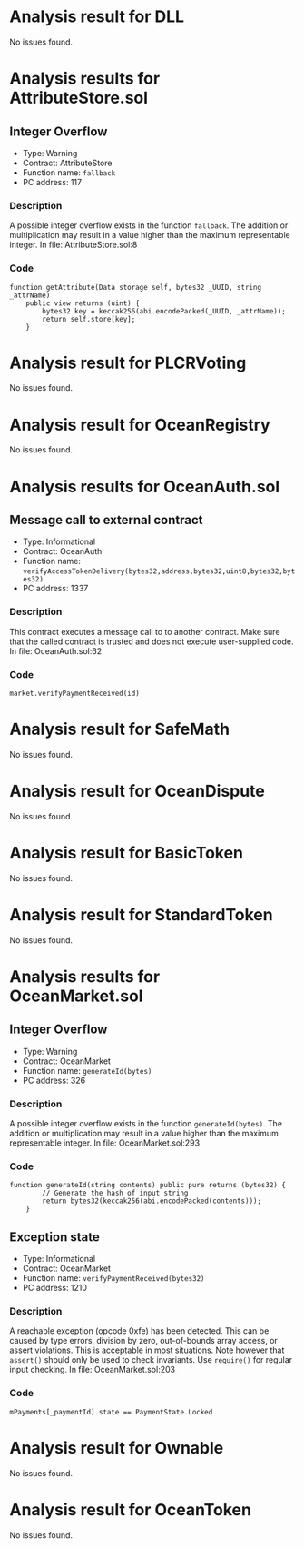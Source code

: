 # Analysis result for DLL

No issues found.
# Analysis results for AttributeStore.sol

## Integer Overflow

- Type: Warning
- Contract: AttributeStore
- Function name: `fallback`
- PC address: 117

### Description

A possible integer overflow exists in the function `fallback`.
The addition or multiplication may result in a value higher than the maximum representable integer.
In file: AttributeStore.sol:8

### Code

```
function getAttribute(Data storage self, bytes32 _UUID, string _attrName)
    public view returns (uint) {
        bytes32 key = keccak256(abi.encodePacked(_UUID, _attrName));
        return self.store[key];
    }
```

# Analysis result for PLCRVoting

No issues found.
# Analysis result for OceanRegistry

No issues found.
# Analysis results for OceanAuth.sol

## Message call to external contract

- Type: Informational
- Contract: OceanAuth
- Function name: `verifyAccessTokenDelivery(bytes32,address,bytes32,uint8,bytes32,bytes32)`
- PC address: 1337

### Description

This contract executes a message call to to another contract. Make sure that the called contract is trusted and does not execute user-supplied code.
In file: OceanAuth.sol:62

### Code

```
market.verifyPaymentReceived(id)
```

# Analysis result for SafeMath

No issues found.
# Analysis result for OceanDispute

No issues found.
# Analysis result for BasicToken

No issues found.
# Analysis result for StandardToken

No issues found.
# Analysis results for OceanMarket.sol

## Integer Overflow

- Type: Warning
- Contract: OceanMarket
- Function name: `generateId(bytes)`
- PC address: 326

### Description

A possible integer overflow exists in the function `generateId(bytes)`.
The addition or multiplication may result in a value higher than the maximum representable integer.
In file: OceanMarket.sol:293

### Code

```
function generateId(string contents) public pure returns (bytes32) {
        // Generate the hash of input string
        return bytes32(keccak256(abi.encodePacked(contents)));
    }
```

## Exception state

- Type: Informational
- Contract: OceanMarket
- Function name: `verifyPaymentReceived(bytes32)`
- PC address: 1210

### Description

A reachable exception (opcode 0xfe) has been detected. This can be caused by type errors, division by zero, out-of-bounds array access, or assert violations. This is acceptable in most situations. Note however that `assert()` should only be used to check invariants. Use `require()` for regular input checking.
In file: OceanMarket.sol:203

### Code

```
mPayments[_paymentId].state == PaymentState.Locked
```

# Analysis result for Ownable

No issues found.
# Analysis result for OceanToken

No issues found.
